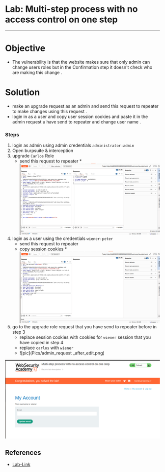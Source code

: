 # Lab: Multi-step process with no access control on one step 
---
# Objective 
* The vulnerability is that the website makes sure that only admin can change users roles but in the Confirmation step it doesn't check who are making this change .

# Solution 
* make an upgrade request as an admin and send this request to repeater to make changes using this request .
* login in as a user and copy user session cookies and paste it in the admin request u have send to repeater and change user name .
### Steps
1. login as admin using admin credentials `administrator:admin`
1. Open burpsuite & interception
1. upgrade `Carlos` Role 
    * send this request to repeater
    *![pic](Pics/admin_request_before_edit.png)
1. login as a user using the credentials `wiener:peter`
    * send this request to repeater
    * copy session cookies
    *![pic](Pics/wienet_request.png)
1. go to the upgrade role request that you have send to repeater before in step 3 
    * replace session cookies with cookies for `wiener` session that you have copied in step 4 
    * replace `carlos` with `wiener`
    * ![pic](Pics/admin_request _after_edit.png)

![pic](Pics/Lab_solved.png)
## References
* [Lab-Link](https://portswigger.net/web-security/access-control/lab-multi-step-process-with-no-access-control-on-one-step)
